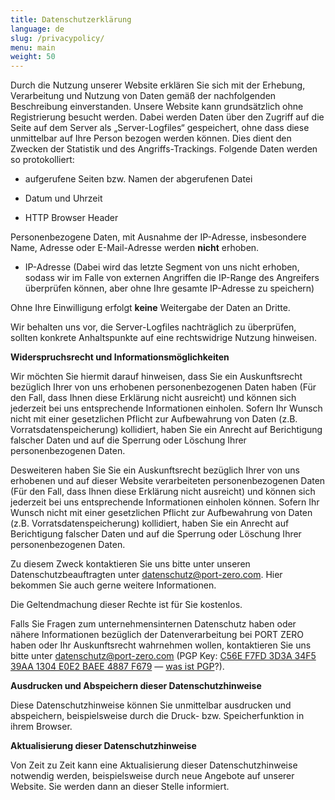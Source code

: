 ```yaml
---
title: Datenschutzerklärung
language: de
slug: /privacypolicy/
menu: main
weight: 50
---
```


Durch die Nutzung unserer Website erklären Sie sich mit der Erhebung, Verarbeitung und Nutzung von Daten gemäß der nachfolgenden Beschreibung einverstanden. Unsere Website kann grundsätzlich ohne Registrierung besucht werden. Dabei werden Daten über den Zugriff auf die Seite auf dem Server als „Server-Logfiles“ gespeichert, ohne dass diese unmittelbar auf Ihre Person bezogen werden können. Dies dient den Zwecken der Statistik und des Angriffs-Trackings. Folgende Daten werden so protokolliert:

-   aufgerufene Seiten bzw. Namen der abgerufenen Datei

-   Datum und Uhrzeit

-   HTTP Browser Header

Personenbezogene Daten, mit Ausnahme der IP-Adresse, insbesondere Name,
Adresse oder E-Mail-Adresse werden **nicht** erhoben.

-   IP-Adresse (Dabei wird das letzte Segment von uns nicht erhoben,
    sodass wir im Falle von externen Angriffen die IP-Range des
    Angreifers überprüfen können, aber ohne Ihre gesamte IP-Adresse zu
    speichern)

Ohne Ihre Einwilligung erfolgt **keine** Weitergabe der Daten an Dritte.

Wir behalten uns vor, die Server-Logfiles nachträglich zu überprüfen,
sollten konkrete Anhaltspunkte auf eine rechtswidrige Nutzung hinweisen.

**Widerspruchsrecht und Informationsmöglichkeiten**

Wir möchten Sie hiermit darauf hinweisen, dass Sie ein Auskunftsrecht
bezüglich Ihrer von uns erhobenen personenbezogenen Daten haben (Für den
Fall, dass Ihnen diese Erklärung nicht ausreicht) und können sich
jederzeit bei uns entsprechende Informationen einholen. Sofern Ihr
Wunsch nicht mit einer gesetzlichen Pflicht zur Aufbewahrung von Daten
(z.B. Vorratsdatenspeicherung) kollidiert, haben Sie ein Anrecht auf
Berichtigung falscher Daten und auf die Sperrung oder Löschung Ihrer
personenbezogenen Daten.

Desweiteren haben Sie Sie ein Auskunftsrecht bezüglich Ihrer von uns erhobenen und auf dieser Website verarbeiteten personenbezogenen Daten (Für den Fall, dass Ihnen diese Erklärung nicht ausreicht) und können sich jederzeit bei uns entsprechende Informationen einholen können. Sofern Ihr Wunsch nicht mit einer gesetzlichen Pflicht zur Aufbewahrung von Daten (z.B. Vorratsdatenspeicherung) kollidiert, haben Sie ein Anrecht auf Berichtigung falscher Daten und auf die Sperrung oder Löschung Ihrer personenbezogenen Daten.

Zu diesem Zweck kontaktieren Sie uns bitte unter unseren Datenschutzbeauftragten unter [datenschutz@port-zero.com](mailto:datenschutz@port-zero.com).
Hier bekommen Sie auch gerne weitere Informationen.

Die Geltendmachung dieser Rechte ist für Sie kostenlos.

Falls Sie Fragen zum unternehmensinternen Datenschutz haben oder
nähere Informationen bezüglich der Datenverarbeitung bei PORT ZERO
haben oder Ihr Auskunftsrecht wahrnehmen wollen, kontaktieren Sie uns
bitte unter
[datenschutz@port-zero.com](mailto:datenschutz@port-zero.com)
(PGP Key: [C56E F7FD 3D3A 34F5 39AA  1304 E0E2 BAEE 4887
F679](/pubkey-datenschutz.asc) — [was ist PGP](https://emailselfdefense.fsf.org/de/infographic.html)?).

**Ausdrucken und Abspeichern dieser Datenschutzhinweise**

Diese Datenschutzhinweise können Sie unmittelbar ausdrucken und
abspeichern, beispielsweise durch die Druck- bzw. Speicherfunktion in
ihrem Browser.

**Aktualisierung dieser Datenschutzhinweise**

Von Zeit zu Zeit kann eine Aktualisierung dieser Datenschutzhinweise
notwendig werden, beispielsweise durch neue Angebote auf unserer
Website. Sie werden dann an dieser Stelle informiert.
